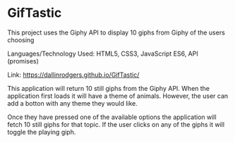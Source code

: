 # GifTastic
 This project uses the Giphy API to display 10 giphs from Giphy of the users choosing
 
 Languages/Technology Used: HTML5, CSS3, JavaScript ES6, API (promises)

Link: https://dallinrodgers.github.io/GifTastic/

This application will return 10 still giphs from the Giphy API. When the application first loads it will have a theme of animals. However, the user can add a botton with any theme they would like. 

Once they have pressed one of the available options the application will fetch 10 still giphs for that topic. If the user clicks on any of the giphs it will toggle the playing giph. 
